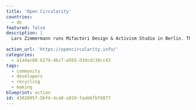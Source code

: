 ```yaml
---
title: 'Open Circularity'
countries:
  - de
featured: false
description: |
  Lars Zimmermann runs Mifactori Design & Activism Studio in Berlin. This website is where he shares content & thoughts on Open Source Circularity. General idea is - open source all products, allowing them to be repaired or repurposed if they break rather than ending up in landfill.
  
action_url: 'https://opencircularity.info/'
categories:
  - a1a4ac88-627d-4bc7-a5b5-d3dcdc10cc43
tags:
  - community
  - developers
  - recycling
  - making
blueprint: action
id: 4302895f-5bfd-4ca0-a919-faab6fbf6877
---
```

